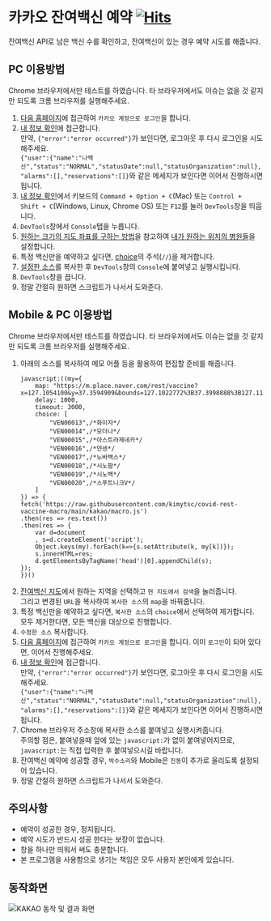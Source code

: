 # 카카오 잔여백신 예약 [![Hits](https://hits.seeyoufarm.com/api/count/incr/badge.svg?url=https%3A%2F%2Fgithub.com%2Fkimytsc%2Fcovid-rest-vaccine-macro&count_bg=%2379C83D&title_bg=%23555555&icon=&icon_color=%23E7E7E7&title=hits&edge_flat=false)](https://hits.seeyoufarm.com)
잔여백신 API로 남은 백신 수를 확인하고, 잔여백신이 있는 경우 예약 시도를 해줍니다.

## PC 이용방법
Chrome 브라우저에서만 테스트를 하였습니다. 타 브라우저에서도 이슈는 없을 것 같지만 되도록 크롬 브라우저를 실행해주세요.
1. [다음 홈페이지](https://www.daum.net/)에 접근하여 `카카오 계정으로 로그인`을 합니다.
1. [내 정보 확인](https://vaccine.kakao.com/api/v1/user)에 접근합니다.  
   만약, `{"error":"error occurred"}`가 보인다면, 로그아웃 후 다시 로그인을 시도해주세요.  
   `{"user":{"name":"나백신","status":"NORMAL","statusDate":null,"statusOrganization":null},"alarms":[],"reservations":[]}`와 같은 메세지가 보인다면 이어서 진행하시면 됩니다.
1. [내 정보 확인](https://vaccine.kakao.com/api/v1/user)에서 키보드의 `Command + Option + C`(Mac) 또는 `Control + Shift + C`(Windows, Linux, Chrome OS) 또는 `F12`를 눌러 `DevTools`창을 띄웁니다.
1. `DevTools`창에서 `Console`탭을 누릅니다.
1. [원하는 크기의 지도 좌표를 구하는 방법](https://github.com/kimytsc/covid-rest-vaccine-macro/blob/main/kakao/macro.js#L18)을 참고하여 [내가 원하는 위치의 병원들](https://github.com/kimytsc/covid-rest-vaccine-macro/blob/main/kakao/macro.js#L73)을 설정합니다.
1. 특정 백신만을 예약하고 싶다면, [choice](https://github.com/kimytsc/covid-rest-vaccine-macro/blob/main/kakao/macro.js#L66)의 주석(`//`)을 제거합니다.
1. [설정한 소스](https://github.com/kimytsc/covid-rest-vaccine-macro/blob/main/kakao/macro.js)를 복사한 후 `DevTools`창의 `Console`에 붙여넣고 실행시킵니다.
1. `DevTools`창을 끕니다.
1. 정말 간절히 원하면 스크립트가 나서서 도와준다.

## Mobile & PC 이용방법
Chrome 브라우저에서만 테스트를 하였습니다. 타 브라우저에서도 이슈는 없을 것 같지만 되도록 크롬 브라우저를 실행해주세요.
1. 아래의 소스를 복사하여 메모 어플 등을 활용하여 편집할 준비를 해줍니다.
    ~~~
    javascript:((my={
        map: "https://m.place.naver.com/rest/vaccine?x=127.1054100&y=37.3594909&bounds=127.1022772%3B37.3998888%3B127.1117132%3B37.4032979",
        delay: 1000,
        timeout: 3000,
        choice: [
            "VEN00013",/*화이자*/
            "VEN00014",/*모더나*/
            "VEN00015",/*아스트라제네카*/
            "VEN00016",/*얀센*/
            "VEN00017",/*노바백스*/
            "VEN00018",/*시노팜*/
            "VEN00019",/*시노백*/
            "VEN00020",/*스푸트니크V*/
        ]
    }) => {
    fetch('https://raw.githubusercontent.com/kimytsc/covid-rest-vaccine-macro/main/kakao/macro.js')
    .then(res => res.text())
    .then(res => {
        var d=document
        , s=d.createElement('script');
        Object.keys(my).forEach(k=>{s.setAttribute(k, my[k])});
        s.innerHTML=res;
        d.getElementsByTagName('head')[0].appendChild(s);
    });
    })()
    ~~~
1. [잔여백신 지도](https://m.place.naver.com/rest/vaccine)에서 원하는 지역을 선택하고 `현 지도에서 검색`을 눌러줍니다.  
   그리고 변경된 `URL`을 복사하여 `복사한 소스`의 `map`을 바꿔줍니다.
1. 특정 백신만을 예약하고 싶다면, `복사한 소스`의 `choice`에서 선택하여 제거합니다.  
   모두 제거한다면, 모든 백신을 대상으로 진행합니다.
1. `수정한 소스` 복사합니다.
1. [다음 홈페이지](https://m.daum.net/)에 접근하여 `카카오 계정으로 로그인`을 합니다.
   이미 `로그인`이 되어 있다면, 이어서 진행해주세요.
1. [내 정보 확인](https://vaccine.kakao.com/api/v1/user)에 접근합니다.  
   만약, `{"error":"error occurred"}`가 보인다면, 로그아웃 후 다시 로그인을 시도해주세요.  
   `{"user":{"name":"나백신","status":"NORMAL","statusDate":null,"statusOrganization":null},"alarms":[],"reservations":[]}`와 같은 메세지가 보인다면 이어서 진행하시면 됩니다.
1. Chrome 브라우저 주소창에 복사한 소스를 붙여넣고 실행시켜줍니다.  
   주의할 점은, 붙여넣을때 앞에 있는 `javascript:`가 없이 붙여넣어지므로, `javascript:`는 직접 입력한 후 붙여넣으시길 바랍니다.
1. 잔여백신 예약에 성공할 경우, `박수소리`와 Mobile은 `진동`이 추가로 울리도록 설정되어 있습니다.
1. 정말 간절히 원하면 스크립트가 나서서 도와준다.

## 주의사항
- 예약이 성공한 경우, 정지됩니다.
- 예약 시도가 반드시 성공 한다는 보장이 없습니다.
- 창을 하나만 띄워서 써도 충분합니다.
- 본 프로그램을 사용함으로 생기는 책임은 모두 사용자 본인에게 있습니다.

## 동작화면
![KAKAO 동작 및 결과 화면](https://raw.githubusercontent.com/kimytsc/covid-rest-vaccine-macro/resources/main/images/kakao/result.png)

